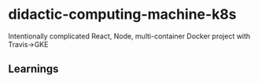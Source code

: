 # didactic-computing-machine-k8s
Intentionally complicated React, Node, multi-container Docker project with Travis->GKE

## Learnings
